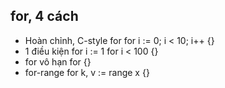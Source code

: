 ## for, 4 cách

- Hoàn chỉnh, C-style for
  for i := 0; i < 10; i++ {}
- 1 điều kiện for
  i := 1
  for i < 100 {}
- for vô hạn
  for {}
- for-range
  for k, v := range x {}
